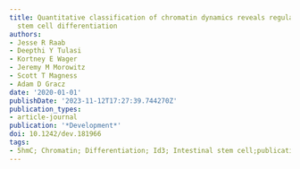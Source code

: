 ```yaml
---
title: Quantitative classification of chromatin dynamics reveals regulators of intestinal
  stem cell differentiation
authors:
- Jesse R Raab
- Deepthi Y Tulasi
- Kortney E Wager
- Jeremy M Morowitz
- Scott T Magness
- Adam D Gracz
date: '2020-01-01'
publishDate: '2023-11-12T17:27:39.744270Z'
publication_types:
- article-journal
publication: '*Development*'
doi: 10.1242/dev.181966
tags:
- 5hmC; Chromatin; Differentiation; Id3; Intestinal stem cell;publications.bib
---
```

